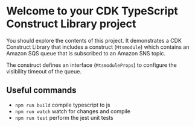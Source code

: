 # Welcome to your CDK TypeScript Construct Library project

You should explore the contents of this project. It demonstrates a CDK Construct Library that includes a construct (`Mtsmodule`)
which contains an Amazon SQS queue that is subscribed to an Amazon SNS topic.

The construct defines an interface (`MtsmoduleProps`) to configure the visibility timeout of the queue.

## Useful commands

* `npm run build`   compile typescript to js
* `npm run watch`   watch for changes and compile
* `npm run test`    perform the jest unit tests
